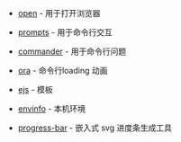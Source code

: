 

+ [open](https://www.npmjs.com/package/open) - 用于打开浏览器
+ [prompts](https://www.npmjs.com/package/prompts) - 用于命令行交互
+ [commander](https://www.npmjs.com/package/commander) - 用于命令行问题
+ [ora](https://www.npmjs.com/package/ora) - 命令行loading 动画
+ [ejs](https://www.npmjs.com/package/ejs) - 模板
+ [envinfo](https://www.npmjs.com/package/envinfo) - 本机环境

+ [progress-bar](https://github.com/fredericojordan/progress-bar) - 嵌入式 svg 进度条生成工具

